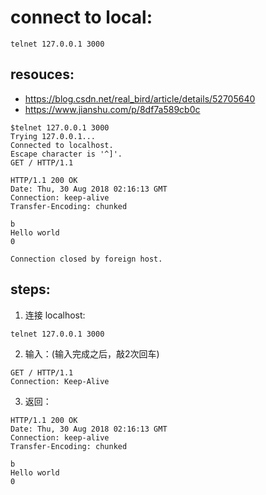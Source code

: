 # connect to local:
```shell
telnet 127.0.0.1 3000
```


## resouces:
+ https://blog.csdn.net/real_bird/article/details/52705640
+ https://www.jianshu.com/p/8df7a589cb0c


```shell
$telnet 127.0.0.1 3000
Trying 127.0.0.1...
Connected to localhost.
Escape character is '^]'.
GET / HTTP/1.1

HTTP/1.1 200 OK
Date: Thu, 30 Aug 2018 02:16:13 GMT
Connection: keep-alive
Transfer-Encoding: chunked

b
Hello world
0

Connection closed by foreign host.
```

## steps:
1. 连接 localhost:
```shell
telnet 127.0.0.1 3000
```
2. 输入：(输入完成之后，敲2次回车)
```
GET / HTTP/1.1
Connection: Keep-Alive
```

3. 返回：
```
HTTP/1.1 200 OK
Date: Thu, 30 Aug 2018 02:16:13 GMT
Connection: keep-alive
Transfer-Encoding: chunked

b
Hello world
0
```


